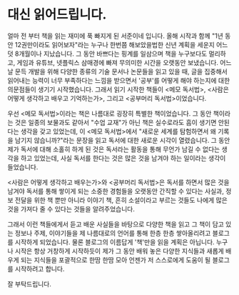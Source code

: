 # 대신 읽어드립니다.

얼마 전 부터 책을 읽는 재미에 푹 빠지게 된 서준이네 입니다. 올해 시작과 함께 "1년 동안 12권만이라도 읽어보자"라는 누구나 한번쯤 해보았을법한 신년 계획을 세운지 어느덧 8개월이나 지났습니다. 그 동안 바쁘다는 핑계를 일삼으며 책을 누구보다도 멀리하고, 게임과 유튜브, 넷플릭스 삼매경에 빠져 무의미한 시간을 오랫동안 보냈습니다. 어느 날 문득 개발을 위해 다양한 종류의 기술 문서나 논문들을 읽고 있을 때, 글을 집중해서 읽어내는 능력이 너무 부족하다는 느낌을 받으면서 '공부'를 어떻게 해야 하는지에 대한 의문점들이 생기기 시작했습니다. 그래서 읽기 시작한 책들이 <메모 독서법>, <사람은 어떻게 생각하고 배우고 기억하는가>, 그리고 <공부머리 독서법>이었습니다.

우선 <메모 독서법>이라는 책은 나름대로 굉장히 특별한 책이었습니다. 그 동안 책이라는 것은 일종의 보물과도 같아서 "수업 교재"가 아닌 책은 실수로라도 흠이 생기면 안된다는 생각을 갖고 있었는데, 이 <메모 독서법>에서 "새로운 세계를 탐험하면서 왜 기록을 남기지 않습니까?"라는 문장을 읽고 독서에 대한 새로운 시각이 열렸습니다. 그 동안 제가 독서에 대해 소홀히 하게 된 것은 독서라는 활동을 통해 무언가 남길 수 없다는 생각을 하고 있었는데, 사실 독서를 한다는 것은 많은 것을 남겨야 하는 일이라는 생각이 들었습니다.

<사람은 어떻게 생각하고 배우는가>와 <공부머리 독서법>은 독서를 하면서 많은 것을 남겨야 독서를 통해 쌓이게 되는 소중한 경험들을 오랫동안 간직할 수 있다는 사실과, 정보 전달을 위한 책 뿐만 아니라 이야기 책, 흔히 소설이라고 부르는 것들도 나에게 많은 것을 가져다 줄 수 있다는 것들을 알려주었습니다.

그래서 이런 책들에게서 듣고 배운 사실들을 바탕으로 다양한 책을 읽고 그 책이 담고 있는 정보나 주제, 이야기들을 제 나름대로의 언어를 통해 한층 한층 쌓아올리려고 블로그를 시작하게 되었습니다. 물론 블로그의 이름답게 '책'만을 읽을 계획은 아닙니다. 누구나 시작은 항상 거창하게 시작하듯이 제가 그 동안 배워 놓은 다양한 지식들과 새롭게 배우게 되는 지식들을 포괄적으로 한땀 한땀 모아 언젠가 저 스스로에게 도움이 될 블로그를 시작하려고 합니다.

잘 부탁드립니다.

